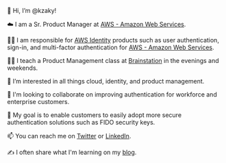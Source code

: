 👋 Hi, I’m @kzaky!

☁️ I am a Sr. Product Manager at [AWS - Amazon Web Services](http://aws.amazon.com).

👨‍💻 I am responsible for [AWS Identity](https://aws.amazon.com/identity/) products such as user authentication, sign-in, and multi-factor authentication for [AWS - Amazon Web Services](http://aws.amazon.com).

👨‍🏫 I teach a Product Management class at [Brainstation](https://www.coursereport.com/blog/learn-from-a-real-product-manager-at-brainstation-khaled-zaky) in the evenings and weekends.

🤔 I’m interested in all things cloud, identity, and product management.

👀 I'm looking to collaborate on improving authentication for workforce and enterprise customers.

🎯 My goal is to enable customers to easily adopt more secure authentication solutions such as FIDO security keys.

📫 You can reach me on [Twitter](http://twitter.com/iamkhaledzaky) or [LinkedIn](http://linkedin.com/in/khaledzaky/).

✍️ I often share what I'm learning on my [blog](khaledzaky.com).